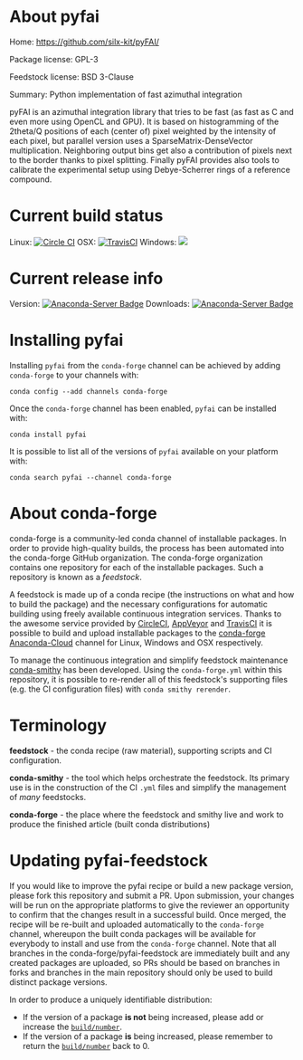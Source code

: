 About pyfai
===========

Home: https://github.com/silx-kit/pyFAI/

Package license: GPL-3

Feedstock license: BSD 3-Clause

Summary: Python implementation of fast azimuthal integration

pyFAI is an azimuthal integration library that tries to be fast (as fast
as C and even more using OpenCL and GPU). It is based on histogramming of
the 2theta/Q positions of each (center of) pixel weighted by the intensity
of each pixel, but parallel version uses a SparseMatrix-DenseVector
multiplication. Neighboring output bins get also a contribution of pixels
next to the border thanks to pixel splitting. Finally pyFAI provides also
tools to calibrate the experimental setup using Debye-Scherrer rings of a
reference compound.


Current build status
====================

Linux: [![Circle CI](https://circleci.com/gh/conda-forge/pyfai-feedstock.svg?style=shield)](https://circleci.com/gh/conda-forge/pyfai-feedstock)
OSX: [![TravisCI](https://travis-ci.org/conda-forge/pyfai-feedstock.svg?branch=master)](https://travis-ci.org/conda-forge/pyfai-feedstock)
Windows: ![](https://cdn.rawgit.com/conda-forge/conda-smithy/90845bba35bec53edac7a16638aa4d77217a3713/conda_smithy/static/disabled.svg)

Current release info
====================
Version: [![Anaconda-Server Badge](https://anaconda.org/conda-forge/pyfai/badges/version.svg)](https://anaconda.org/conda-forge/pyfai)
Downloads: [![Anaconda-Server Badge](https://anaconda.org/conda-forge/pyfai/badges/downloads.svg)](https://anaconda.org/conda-forge/pyfai)

Installing pyfai
================

Installing `pyfai` from the `conda-forge` channel can be achieved by adding `conda-forge` to your channels with:

```
conda config --add channels conda-forge
```

Once the `conda-forge` channel has been enabled, `pyfai` can be installed with:

```
conda install pyfai
```

It is possible to list all of the versions of `pyfai` available on your platform with:

```
conda search pyfai --channel conda-forge
```


About conda-forge
=================

conda-forge is a community-led conda channel of installable packages.
In order to provide high-quality builds, the process has been automated into the
conda-forge GitHub organization. The conda-forge organization contains one repository
for each of the installable packages. Such a repository is known as a *feedstock*.

A feedstock is made up of a conda recipe (the instructions on what and how to build
the package) and the necessary configurations for automatic building using freely
available continuous integration services. Thanks to the awesome service provided by
[CircleCI](https://circleci.com/), [AppVeyor](http://www.appveyor.com/)
and [TravisCI](https://travis-ci.org/) it is possible to build and upload installable
packages to the [conda-forge](https://anaconda.org/conda-forge)
[Anaconda-Cloud](http://docs.anaconda.org/) channel for Linux, Windows and OSX respectively.

To manage the continuous integration and simplify feedstock maintenance
[conda-smithy](http://github.com/conda-forge/conda-smithy) has been developed.
Using the ``conda-forge.yml`` within this repository, it is possible to re-render all of
this feedstock's supporting files (e.g. the CI configuration files) with ``conda smithy rerender``.


Terminology
===========

**feedstock** - the conda recipe (raw material), supporting scripts and CI configuration.

**conda-smithy** - the tool which helps orchestrate the feedstock.
                   Its primary use is in the construction of the CI ``.yml`` files
                   and simplify the management of *many* feedstocks.

**conda-forge** - the place where the feedstock and smithy live and work to
                  produce the finished article (built conda distributions)


Updating pyfai-feedstock
========================

If you would like to improve the pyfai recipe or build a new
package version, please fork this repository and submit a PR. Upon submission,
your changes will be run on the appropriate platforms to give the reviewer an
opportunity to confirm that the changes result in a successful build. Once
merged, the recipe will be re-built and uploaded automatically to the
`conda-forge` channel, whereupon the built conda packages will be available for
everybody to install and use from the `conda-forge` channel.
Note that all branches in the conda-forge/pyfai-feedstock are
immediately built and any created packages are uploaded, so PRs should be based
on branches in forks and branches in the main repository should only be used to
build distinct package versions.

In order to produce a uniquely identifiable distribution:
 * If the version of a package **is not** being increased, please add or increase
   the [``build/number``](http://conda.pydata.org/docs/building/meta-yaml.html#build-number-and-string).
 * If the version of a package **is** being increased, please remember to return
   the [``build/number``](http://conda.pydata.org/docs/building/meta-yaml.html#build-number-and-string)
   back to 0.
